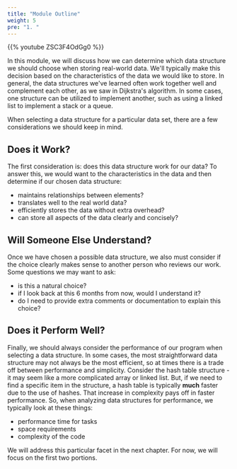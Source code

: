 ```yaml
---
title: "Module Outline"
weight: 5
pre: "1. "
---
```

{{% youtube ZSC3F4OdGg0 %}}



In this module, we will discuss how we can determine which data structure we should choose when storing real-world data. We'll typically make this decision based on the characteristics of the data we would like to store. In general, the data structures we've learned often work together well and complement each other, as we saw in Dijkstra's algorithm. In some cases, one structure can be utilized to implement another, such as using a linked list to implement a stack or a queue. 

When selecting a data structure for a particular data set, there are a few considerations we should keep in mind. 

Does it Work?
---

The first consideration is: does this data structure work for our data? To answer this, we would want to the characteristics in the data and then determine if our chosen data structure:
- maintains relationships between elements?
- translates well to the real world data?
- efficiently stores the data without extra overhead?
- can store all aspects of the data clearly and concisely?

Will Someone Else Understand?
---

Once we have chosen a possible data structure, we also must consider if the choice clearly makes sense to another person who reviews our work. Some questions we may want to ask: 
- is this a natural choice?
- if I look back at this 6 months from now, would I understand it?
- do I need to provide extra comments or documentation to explain this choice?

Does it Perform Well?
---

Finally, we should always consider the performance of our program when selecting a data structure. In some cases, the most straightforward data structure may not always be the most efficient, so at times there is a trade off between performance and simplicity. Consider the hash table structure - it may seem like a more complicated array or linked list. But, if we need to find a specific item in the structure, a hash table is typically **much** faster due to the use of hashes. That increase in complexity pays off in faster performance. So, when analyzing data structures for performance, we typically look at these things:
- performance time for tasks
- space requirements
- complexity of the code

We will address this particular facet in the next chapter. For now, we will focus on the first two portions. 
